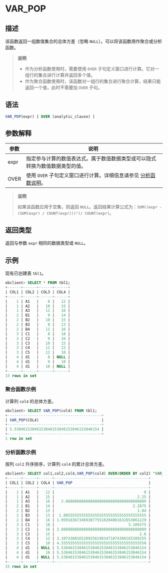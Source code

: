 # VAR_POP

## 描述

该函数返回一组数值集合的总体方差（忽略 `NULL`）。可以将该函数用作聚合或分析函数。

>**说明**
>
>* 作为分析函数使用时，需要使用 `OVER` 子句定义窗口进行计算。它对一组行的集合进行计算并返回多个值。
>* 作为聚合函数使用时，该函数对一组行的集合进行聚合计算，结果只能返回一个值，此时不需要加 `OVER` 子句。

## 语法

```sql
VAR_POP(expr) [ OVER (analytic_clause) ]
```

## 参数解释

|  参数  |                                           说明                                            |
|------|-----------------------------------------------------------------------------------------|
| expr | 指定参与计算的数值表达式。属于数值数据类型或可以隐式转换为数值数据类型的值。                                                  |
| OVER | 使用 `OVER` 子句定义窗口进行计算。详细信息请参见 [分析函数说明](../4.analysis-functions-2/1.window-function-description.md)。 |

>**说明**
>
>如果该函数应用于空集，则返回 `NULL`。返回结果计算公式为：`SUM((expr - (SUM(expr) / COUNT(expr)))²)/ COUNT(expr)`。

## 返回类型

返回与参数 `expr` 相同的数据类型或 `NULL`。

## 示例

现有已创建表 `tbl1`。

```sql
obclient> SELECT * FROM tbl1;
+------+------+------+------+
| COL1 | COL2 | COL3 | COL4 |
+------+------+------+------+
|    1 | A1   |    8 |   12 |
|    1 | A2   |   10 |   15 |
|    1 | A3   |   11 |   16 |
|    2 | B1   |    9 |   14 |
|    2 | B2   |   10 |   15 |
|    2 | B3   |    8 |   13 |
|    2 | B4   |   11 |   16 |
|    3 | C1   |    8 |   18 |
|    3 | C2   |    9 |   16 |
|    3 | C3   |   10 |   15 |
|    3 | C4   |   11 |   12 |
|    3 | C5   |   12 |   10 |
|    4 | d1   |    8 | NULL |
|    4 | d1   |    9 |   10 |
|    4 | d1   |   10 | NULL |
+------+------+------+------+
15 rows in set
```

### 聚合函数示例

计算列 `col4` 的总体方差。

```sql
obclient> SELECT VAR_POP(col4) FROM tbl1;
+------------------------------------------+
| VAR_POP(COL4)                            |
+------------------------------------------+
| 5.53846153846153846153846153846153846154 |
+------------------------------------------+
1 row in set
```

### 分析函数示例

按列 `col2` 升序排序，计算列 `col4` 的累计总体方差。

```sql
obclient> SELECT col1,col2,col4,VAR_POP(col4) OVER(ORDER BY col2) "VAR_POP" FROM tbl1;
+------+------+------+------------------------------------------+
| COL1 | COL2 | COL4 | VAR_POP                                  |
+------+------+------+------------------------------------------+
|    1 | A1   |   12 |                                        0 |
|    1 | A2   |   15 |                                     2.25 |
|    1 | A3   |   16 |   2.888888888888888888888888888888888889 |
|    2 | B1   |   14 |                                   2.1875 |
|    2 | B2   |   15 |                                     1.84 |
|    2 | B3   |   13 |  1.8055555555555555555555555555555555555 |
|    2 | B4   |   16 | 1.95918367346938775510204081632653061229 |
|    3 | C1   |   18 |                                 3.109375 |
|    3 | C2   |   16 | 2.88888888888888888888888888888888888889 |
|    3 | C3   |   15 |                                      2.6 |
|    3 | C4   |   12 | 3.10743801652892561983471074380165289255 |
|    3 | C5   |   10 | 4.55555555555555555555555555555555555558 |
|    4 | d1   | NULL | 5.53846153846153846153846153846153846154 |
|    4 | d1   |   10 | 5.53846153846153846153846153846153846154 |
|    4 | d1   | NULL | 5.53846153846153846153846153846153846154 |
+------+------+------+------------------------------------------+
15 rows in set
```
